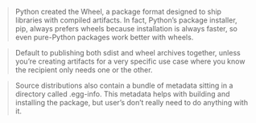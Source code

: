 > Python created the Wheel, a package format designed to ship libraries with compiled artifacts. In fact, Python’s package installer, pip, always prefers wheels because installation is always faster, so even pure-Python packages work better with wheels.

> Default to publishing both sdist and wheel archives together, unless you’re creating artifacts for a very specific use case where you know the recipient only needs one or the other.

> Source distributions also contain a bundle of metadata sitting in a directory called <package-name>.egg-info. This metadata helps with building and installing the package, but user’s don’t really need to do anything with it.
